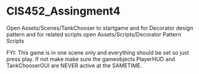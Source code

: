 # CIS452_Assingment4
Open Assets/Scenes/TankChooser to startgame and for Decorator design pattern and for related scripts open Assets/Scripts/Decorator Pattern Scripts

FYI: This game is in one scene only and everything should be set so just press play. If not make make sure the gameobjects PlayerHUD and TankChooserGUI are NEVER active at the SAMETIME. 
